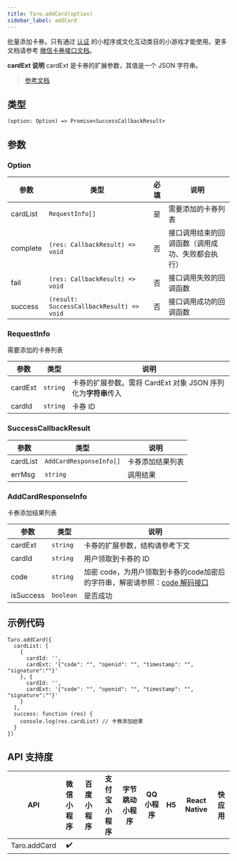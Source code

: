 ```yaml
---
title: Taro.addCard(option)
sidebar_label: addCard
---
```


批量添加卡券。只有通过 [认证](https://developers.weixin.qq.com/miniprogram/product/renzheng.html) 的小程序或文化互动类目的小游戏才能使用。更多文档请参考 [微信卡券接口文档](https://mp.weixin.qq.com/cgi-bin/announce?action=getannouncement&key=1490190158&version=1&lang=zh_CN&platform=2)。

**cardExt 说明**
cardExt 是卡券的扩展参数，其值是一个 JSON 字符串。

> [参考文档](https://developers.weixin.qq.com/miniprogram/dev/api/open-api/card/wx.addCard.html)

## 类型

```tsx
(option: Option) => Promise<SuccessCallbackResult>
```

## 参数

### Option

| 参数 | 类型 | 必填 | 说明 |
| --- | --- | :---: | --- |
| cardList | `RequestInfo[]` | 是 | 需要添加的卡券列表 |
| complete | `(res: CallbackResult) => void` | 否 | 接口调用结束的回调函数（调用成功、失败都会执行） |
| fail | `(res: CallbackResult) => void` | 否 | 接口调用失败的回调函数 |
| success | `(result: SuccessCallbackResult) => void` | 否 | 接口调用成功的回调函数 |

### RequestInfo

需要添加的卡券列表

| 参数 | 类型 | 说明 |
| --- | --- | --- |
| cardExt | `string` | 卡券的扩展参数。需将 CardExt 对象 JSON 序列化为**字符串**传入 |
| cardId | `string` | 卡券 ID |

### SuccessCallbackResult

| 参数 | 类型 | 说明 |
| --- | --- | --- |
| cardList | `AddCardResponseInfo[]` | 卡券添加结果列表 |
| errMsg | `string` | 调用结果 |

### AddCardResponseInfo

卡券添加结果列表

| 参数 | 类型 | 说明 |
| --- | --- | --- |
| cardExt | `string` | 卡券的扩展参数，结构请参考下文 |
| cardId | `string` | 用户领取到卡券的 ID |
| code | `string` | 加密 code，为用户领取到卡券的code加密后的字符串，解密请参照：[code 解码接口](https://mp.weixin.qq.com/wiki?t=resource/res_main&id=mp1499332673_Unm7V) |
| isSuccess | `boolean` | 是否成功 |

## 示例代码

```tsx
Taro.addCard({
  cardList: [
    {
      cardId: '',
      cardExt: '{"code": "", "openid": "", "timestamp": "", "signature":""}'
    }, {
      cardId: '',
      cardExt: '{"code": "", "openid": "", "timestamp": "", "signature":""}'
    }
  ],
  success: function (res) {
    console.log(res.cardList) // 卡券添加结果
  }
})
```

## API 支持度

| API | 微信小程序 | 百度小程序 | 支付宝小程序 | 字节跳动小程序 | QQ 小程序 | H5 | React Native | 快应用 |
| :---: | :---: | :---: | :---: | :---: | :---: | :---: | :---: | :---: |
| Taro.addCard | ✔️ |  |  |  |  |  |  |  |
